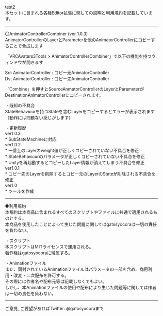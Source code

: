 ﻿test2  
本セットに含まれる各種Editor拡張に関しての説明と利用規約を記載しています。

----------------------------------------------------  
〇AnimatorControllerCombiner (ver 1.0.3)  
AnimatorControllerのLayerとParameterを他のAnimatorControllerにコピーすることで合成します

「VRCAvatars3Tools > AnimatorControllerCombiner」で以下の機能を持つウィンドウが開きます

Src AnimatorController : コピー元AnimatorController  
Dst AnimatorController : コピー先AnimatorController

「Combine」を押すとSourceAnmatorControllerのLayerとParameterがDestinationAnimatorControllerにコピーされます。

・既知の不具合  
StateBehaviourを持つStateを含むLayerをコピーするとエラーが表示されます（動作には問題ない感じがします）

・更新履歴  
ver1.0.3  
	* SubStateMachineに対応  
ver1.0.2   
	* 一番上のLayerのweight値が正しくコピーされていない不具合を修正  
	* StateBehaviourのパラメータが正しくコピーされていない不具合を修正  
	* Unityを再起動するとコピーしたLayer情報が消えてしまう不具合を修正  
ver1.0.1  
	* コピー先のLayerを削除するとコピー元のLayerのStateが削除される不具合を修正  
ver1.0  
	* ツールを作成

----------------------------------------------------

●利用規約  
本規約は本商品に含まれるすべてのスクリプトやファイルに共通で適用されるものとする。  
本商品を使用したことによって生じた問題に関してはgatosyocoraは一切の責任を負わない。

・スクリプト  
本スクリプトはMITライセンスで運用される。  
著作権はgatosyocoraに帰属する。

・Animationファイル  
また、同封されているAnimationファイルはパラメータの一部を含め、商用利用・改変・二次配布を許可する。  
その際には作者名や配布元等は記載しなくてもよい。  
しかし、本Animationファイルの使用や配布により生じた問題等に関しては作者は一切の責任を負わない。

-----------------------------------------------------  
ご意見, ご要望があればTwitter: @gatosyocoraまで
